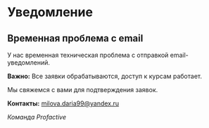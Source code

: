 # Уведомление

## Временная проблема с email

У нас временная техническая проблема с отправкой email-уведомлений.

**Важно:** Все заявки обрабатываются, доступ к курсам работает.

Мы свяжемся с вами для подтверждения заявок.

**Контакты:** milova.daria99@yandex.ru

*Команда Profactive*
